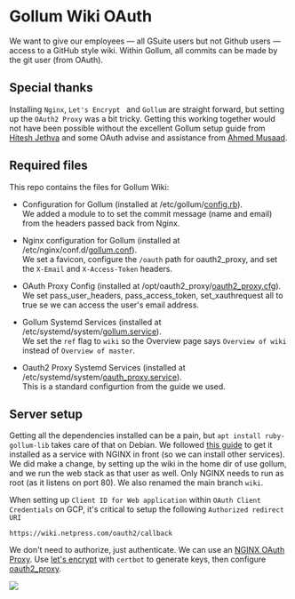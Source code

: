 # Gollum Wiki OAuth

We want to give our employees — all GSuite users but not Github users — access to a GitHub style wiki.
Within Gollum, all commits can be made by the git user (from OAuth).

## Special thanks

Installing `Nginx`, `Let's Encrypt ` and `Gollum` are straight forward, but setting up the `OAuth2 Proxy`
was a bit tricky. Getting this working together would not have been possible without the excellent Gollum setup guide from
[Hitesh Jethva](https://www.linkedin.com/in/hitesh-jethva/) and some OAuth advise and assistance from
[Ahmed Musaad](https://www.linkedin.com/in/ahmedmusaad/).

## Required files

This repo contains the files for Gollum Wiki:

- Configuration for Gollum (installed at /etc/gollum/[config.rb](https://github.com/woodie/gollum-wiki-oauth/blob/main/config.rb)).<br>
  We added a module to to set the commit message (name and email) from the headers passed back from Nginx.

- Nginx configuration for Gollum (installed at /etc/nginx/conf.d/[gollum.conf](https://github.com/woodie/gollum-wiki-oauth/blob/main/gollum.conf)).<br>
  We set a favicon, configure the `/oauth` path for oauth2_proxy, and set the `X-Email` and `X-Access-Token` headers.
  
- OAuth Proxy Config (installed at /opt/oauth2_proxy/[oauth2_proxy.cfg](https://github.com/woodie/gollum-wiki-oauth/blob/main/oauth2_proxy.cfg)).<br>
  We set pass_user_headers, pass_access_token, set_xauthrequest all to true se we can access the user's email address.

- Gollum Systemd Services (installed at /etc/systemd/system/[gollum.service](https://github.com/woodie/gollum-wiki-oauth/blob/main/systemd/gollum.service)).<br>
  We set the `ref` flag to `wiki` so the Overview page says `Overview of wiki` instead of `Overview of master`.

- Oauth2 Proxy Systemd Services (installed at /etc/systemd/system/[oauth_proxy.service](https://github.com/woodie/gollum-wiki-oauth/blob/main/systemd/oauth_proxy.service)).<br>
  This is a standard configurtion from the guide we used.

## Server setup

Getting all the dependencies installed can be a pain, but `apt install ruby-gollum-lib` takes care of that on Debian.
We followed [this guide](https://www.atlantic.net/vps-hosting/how-to-setup-a-github-style-wiki-using-gollum-on-debian-10/)
to get it installed as a service with NGINX in front (so we can install other services). We did make a change,
by setting up the wiki in the home dir of use gollum, and we run the web stack as that user as well.
Only NGINX needs to run as root (as it listens on port 80). We also renamed the main branch `wiki`.

When setting up `Client ID for Web application` within `OAuth Client Credentials` on GCP,
it's critical to setup the following `Authorized redirect URI`
```
https://wiki.netpress.com/oauth2/callback
```

We don't need to authorize, just authenticate. We can use an
[NGINX OAuth Proxy](https://dev.to/ahmedmusaad/add-google-authentication-to-any-website-using-nginx-and-oauth-proxy-259l).
Use [let's encrypt](https://www.digitalocean.com/community/tutorials/how-to-secure-nginx-with-let-s-encrypt-on-debian-10)
with  `certbot` to generate keys, then configure [oauth2_proxy](https://github.com/oauth2-proxy/oauth2-proxy).

![](http://yuml.me/diagram/scruffy/class/[GSuite%20Employees%20{bg:wheat}]->[OAuth%20Proxy]->[Credentials;OAuth%20Endpoint{bg:green}]->[OAuth%20Proxy]->[Compute%20Engine;Nginx%20&%20Gollum])
